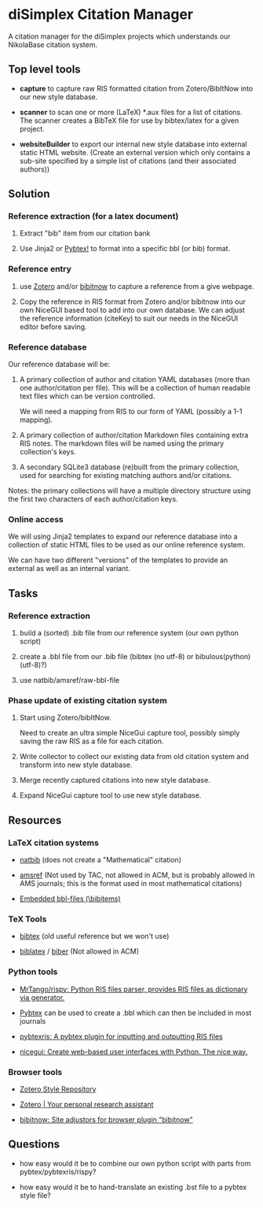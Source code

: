 
# diSimplex Citation Manager

A citation manager for the diSimplex projects which understands our NikolaBase citation system.

## Top level tools

- **capture** to capture raw RIS formatted citation from Zotero/BibItNow into
  our new style database.

- **scanner** to scan one or more (LaTeX) *.aux files for a list of citations.
  The scanner creates a BibTeX file for use by bibtex/latex for a given project.

- **websiteBuilder** to export our internal new style database into external
  static HTML website. (Create an external version which only contains a
  sub-site specified by a simple list of citations (and their associated
  authors))

## Solution

### Reference extraction (for a latex document)

1. Extract "bib" item from our citation bank

2. Use Jinja2 or [Pybtex!](https://pybtex.org/) to format into a specific bbl (or
   bib) format.

### Reference entry

1. use [Zotero](https://www.zotero.org/) and/or
  [bibitnow](https://github.com/Langenscheiss/bibitnow) to capture a reference
  from a give webpage.

2. Copy the reference in RIS format from Zotero and/or bibitnow into our own
   NiceGUI based tool to add into our own database. We can adjust the reference
   information (citeKey) to suit our needs in the NiceGUI editor before saving.

### Reference database

Our reference database will be:

1. A primary collection of author and citation YAML databases (more than one
   author/citation per file). This will be a collection of human readable text
   files which can be version controlled.

   We will need a mapping from RIS to our form of YAML (possibly a 1-1 mapping).

2. A primary collection of author/citation Markdown files containing extra RIS
   notes. The markdown files will be named using the primary collection's keys.

3. A secondary SQLite3 database (re)built from the primary collection, used for
   searching for existing matching authors and/or citations.

Notes: the primary collections will have a multiple directory structure using
the first two characters of each author/citation keys.

### Online access

We will using Jinja2 templates to expand our reference database into a
collection of static HTML files to be used as our online reference system.

We can have two different "versions" of the templates to provide an external as
well as an internal variant.

## Tasks

### Reference extraction

1. build a (sorted) .bib file from our reference system (our own python script)

2. create a .bbl file from our .bib file (bibtex (no utf-8) or bibulous(python) (utf-8)?)

3. use natbib/amsref/raw-bbl-file

### Phase update of existing citation system

1. Start using Zotero/bibItNow. 

   Need to create an ultra simple NiceGui capture tool, possibly simply saving
   the raw RIS as a file for each citation.

2. Write collector to collect our existing data from old citation system and
   transform into new style database.

3. Merge recently captured citations into new style database.

3. Expand NiceGui capture tool to use new style database. 

## Resources

### LaTeX citation systems

- [natbib](https://www.ctan.org/pkg/natbib) (does not create a "Mathematical" citation)

- [amsref](https://www.ams.org/arc/resources/amsrefs-about.html) (Not used by
  TAC, not allowed in ACM, but is probably allowed in AMS journals; this is the
  format used in most mathematical citations)

- [Embedded bbl-files
  (\\bibitems)](https://en.wikibooks.org/wiki/LaTeX/Bibliography_Management#Embedded_system)

### TeX Tools

- [bibtex](https://www.bibtex.org/) (old useful reference but we won't use)

- [biblatex](https://www.ctan.org/pkg/biblatex) /
  [biber](https://github.com/plk/biber) (Not allowed in ACM)

### Python tools

- [MrTango/rispy: Python RIS files parser, provides RIS files as dictionary via
  generator.](https://github.com/mrtango/rispy)

- [Pybtex](https://pybtex.org/) can be used to create a .bbl which can then be
  included in most journals

- [pybtexris: A pybtex plugin for inputting and outputting RIS
  files](https://github.com/rbturnbull/pybtexris)

- [nicegui: Create web-based user interfaces with Python. The nice
  way.](https://github.com/zauberzeug/nicegui)

### Browser tools

- [Zotero Style Repository](https://www.zotero.org/styles?q=tac)

- [Zotero | Your personal research assistant](https://www.zotero.org/)

- [bibitnow: Site adjustors for browser plugin
  "bibitnow"](https://github.com/Langenscheiss/bibitnow)

## Questions

- how easy would it be to combine our own python script with parts from
  pybtex/pybtexris/rispy?

- how easy would it be to hand-translate an existing .bst file to a pybtex
  style file?
